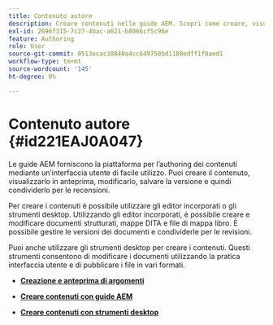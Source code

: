 ```yaml
---
title: Contenuto autore
description: Creare contenuti nelle guide AEM. Scopri come creare, visualizzare in anteprima, modificare, salvare la versione del documento e condividerla per le revisioni.
exl-id: 2696f315-7c27-4bac-a621-b8066cf5c96e
feature: Authoring
role: User
source-git-commit: 0513ecac38840a4cc649758bd1180edff1f8aed1
workflow-type: tm+mt
source-wordcount: '145'
ht-degree: 0%

---
```


# Contenuto autore {#id221EAJ0A047}

Le guide AEM forniscono la piattaforma per l’authoring dei contenuti mediante un’interfaccia utente di facile utilizzo. Puoi creare il contenuto, visualizzarlo in anteprima, modificarlo, salvare la versione e quindi condividerlo per le recensioni.

Per creare i contenuti è possibile utilizzare gli editor incorporati o gli strumenti desktop. Utilizzando gli editor incorporati, è possibile creare e modificare documenti strutturati, mappe DITA e file di mappa libro. È possibile gestire le versioni dei documenti e condividerle per le revisioni.

Puoi anche utilizzare gli strumenti desktop per creare i contenuti. Questi strumenti consentono di modificare i documenti utilizzando la pratica interfaccia utente e di pubblicare i file in vari formati.

- **[Creazione e anteprima di argomenti](create-preview-topics.md)**

- **[Creare contenuti con guide AEM](authoring-content-xml-doc.md)**

- **[Creare contenuti con strumenti desktop](author-desktop-tools.md)**
